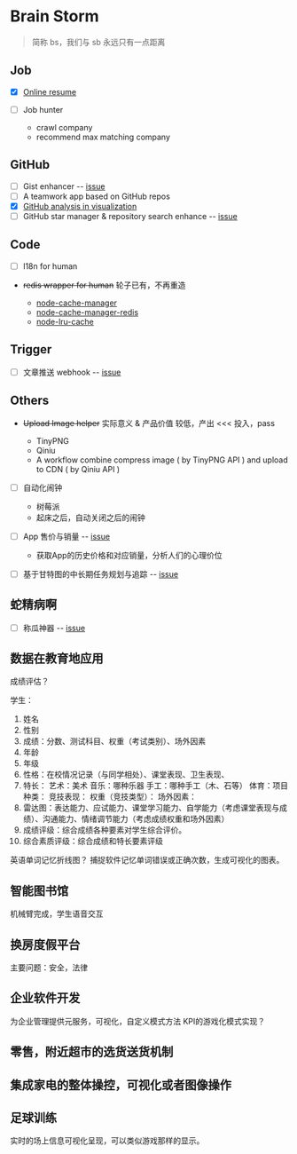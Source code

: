 # Brain Storm

> 简称 bs，我们与 sb 永远只有一点距离

## Job

- [x] [Online resume](https://github.com/ecmadao/hacknical)
- [ ] Job hunter

  - crawl company
  - recommend max matching company

## GitHub

- [ ] Gist enhancer -- [issue](https://github.com/geeknical/_brain-storm/issues/1)
- [ ] A teamwork app based on GitHub repos
- [x] [GitHub analysis in visualization](https://github.com/ecmadao/hacknical)
- [ ] GitHub star manager & repository search enhance -- [issue](https://github.com/geeknical/_brain-storm/issues/4)

## Code

- [ ] l18n for human
- ~~redis wrapper for human~~ 轮子已有，不再重造
  
  - [node-cache-manager](https://github.com/BryanDonovan/node-cache-manager)
  - [node-cache-manager-redis](https://github.com/dial-once/node-cache-manager-redis)
  - [node-lru-cache](https://github.com/isaacs/node-lru-cache)

## Trigger


- [ ] 文章推送 webhook -- [issue](https://github.com/geeknical/_brain-storm/issues/5)

## Others

- ~~Upload Image helper~~ 实际意义 & 产品价值 较低，产出 <<< 投入，pass

  - TinyPNG
  - Qiniu
  - A workflow combine compress image ( by TinyPNG API ) and upload to CDN ( by Qiniu API )

- [ ] 自动化闹钟

  - 树莓派
  - 起床之后，自动关闭之后的闹钟

- [ ] App 售价与销量 -- [issue](https://github.com/geeknical/_brain-storm/issues/2)

  - 获取App的历史价格和对应销量，分析人们的心理价位

- [ ] 基于甘特图的中长期任务规划与追踪 -- [issue](https://github.com/geeknical/_brain-storm/issues/3)

## 蛇精病啊

- [ ] 称瓜神器 -- [issue](https://github.com/geeknical/_brain-storm/issues/8)

## 数据在教育地应用
成绩评估？

学生：
1. 姓名
2. 性别
3. 成绩：分数、测试科目、权重（考试类别）、场外因素
4. 年龄
5. 年级
6. 性格：在校情况记录（与同学相处）、课堂表现、卫生表现、
7. 特长：
艺术：美术
            音乐：哪种乐器
            手工：哪种手工（木、石等）
体育：项目种类：
            竞技表现：
            权重（竞技类型）：
            场外因素：
8. 雷达图：表达能力、应试能力、课堂学习能力、自学能力（考虑课堂表现与成绩）、沟通能力、情绪调节能力（考虑成绩权重和场外因素）
9. 成绩评级：综合成绩各种要素对学生综合评价。
10. 综合素质评级：综合成绩和特长要素评级

英语单词记忆折线图？
捕捉软件记忆单词错误或正确次数，生成可视化的图表。

## 智能图书馆
机械臂完成，学生语音交互

## 换房度假平台
主要问题：安全，法律

## 企业软件开发
为企业管理提供元服务，可视化，自定义模式方法
KPI的游戏化模式实现？

## 零售，附近超市的选货送货机制

## 集成家电的整体操控，可视化或者图像操作

## 足球训练
实时的场上信息可视化呈现，可以类似游戏那样的显示。

